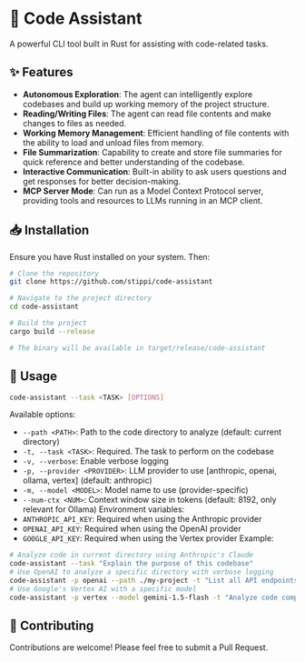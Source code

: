 # 🤖 Code Assistant

A powerful CLI tool built in Rust for assisting with code-related tasks.

## ✨ Features

- **Autonomous Exploration**: The agent can intelligently explore codebases and build up working memory of the project structure.
- **Reading/Writing Files**: The agent can read file contents and make changes to files as needed.
- **Working Memory Management**: Efficient handling of file contents with the ability to load and unload files from memory.
- **File Summarization**: Capability to create and store file summaries for quick reference and better understanding of the codebase.
- **Interactive Communication**: Built-in ability to ask users questions and get responses for better decision-making.
- **MCP Server Mode**: Can run as a Model Context Protocol server, providing tools and resources to LLMs running in an MCP client.

## 📥 Installation

Ensure you have Rust installed on your system. Then:

```bash
# Clone the repository
git clone https://github.com/stippi/code-assistant

# Navigate to the project directory
cd code-assistant

# Build the project
cargo build --release

# The binary will be available in target/release/code-assistant
```

## 🚀 Usage

```bash
code-assistant --task <TASK> [OPTIONS]
```
Available options:
- `--path <PATH>`: Path to the code directory to analyze (default: current directory)
- `-t, --task <TASK>`: Required. The task to perform on the codebase
- `-v, --verbose`: Enable verbose logging
- `-p, --provider <PROVIDER>`: LLM provider to use [anthropic, openai, ollama, vertex] (default: anthropic)
- `-m, --model <MODEL>`: Model name to use (provider-specific)
- `--num-ctx <NUM>`: Context window size in tokens (default: 8192, only relevant for Ollama)
Environment variables:
- `ANTHROPIC_API_KEY`: Required when using the Anthropic provider
- `OPENAI_API_KEY`: Required when using the OpenAI provider
- `GOOGLE_API_KEY`: Required when using the Vertex provider
Example:
```bash
# Analyze code in current directory using Anthropic's Claude
code-assistant --task "Explain the purpose of this codebase"
# Use OpenAI to analyze a specific directory with verbose logging
code-assistant -p openai --path ./my-project -t "List all API endpoints" -v
# Use Google's Vertex AI with a specific model
code-assistant -p vertex --model gemini-1.5-flash -t "Analyze code complexity"
```

## 👥 Contributing

Contributions are welcome! Please feel free to submit a Pull Request.
